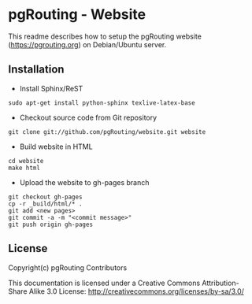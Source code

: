 # pgRouting - Website

This readme describes how to setup the pgRouting website (https://pgrouting.org) on Debian/Ubuntu server.

## Installation

* Install Sphinx/ReST

```
sudo apt-get install python-sphinx texlive-latex-base
```

* Checkout source code from Git repository

```
git clone git://github.com/pgRouting/website.git website
```

* Build website in HTML 

```
cd website
make html
```

* Upload the website to gh-pages branch

```
git checkout gh-pages 
cp -r _build/html/* . 
git add <new pages>
git commit -a -m "<commit message>" 
git push origin gh-pages
```

## License

Copyright(c) pgRouting Contributors

This documentation is licensed under a Creative Commons Attribution-Share Alike 3.0 License: http://creativecommons.org/licenses/by-sa/3.0/

